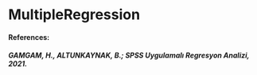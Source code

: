 # MultipleRegression

#### References:

##### GAMGAM, H., ALTUNKAYNAK, B.; SPSS Uygulamalı Regresyon Analizi, 2021.
